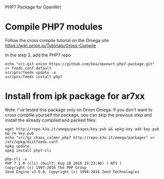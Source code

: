 PHP7 Package for OpenWrt


Compile PHP7 modules
====================

Follow the cross compile tutorial on the Omega site
https://wiki.onion.io/Tutorials/Cross-Compile

In the step 3, add the PHP7 repo

```
echo "src-git onion https://github.com/kea/openwrt-php7-package.git" >> feeds.conf.default
scripts/feeds update -a
scripts/feeds install php7
```

Install from ipk package for ar7xx
==================================

Note: I've tested this package only on Onion Omega.
If you don't want to cross complile yourself the package, you can skip the previous step and install the already compiled and packed files:

```
wget http://repo.k3a.it/omega/packages/key.pub && opkg-key add key.pub && rm key.pub
echo "src/gz chaos_calmer_php7 http://repo.k3a.it/omega/packages" >> /etc/opkg/distfeeds.conf
opkg update
opkg install php7-cli

php-cli -v
PHP 7.1.0 (cli) (built: Aug 18 2016 19:23:40) ( NTS )
Copyright (c) 1997-2016 The PHP Group
Zend Engine v3.0.0, Copyright (c) 1998-2016 Zend Technologies
```